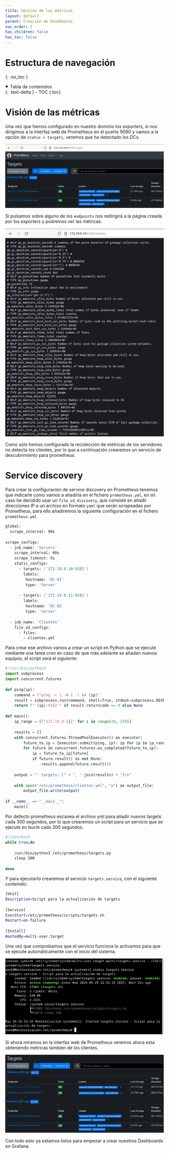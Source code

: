```yaml
---
title: Gestión de las métricas
layout: default
parent: Creación de Dashboards
nav_order: 2
has_children: false
has_toc: false
---
```


# Estructura de navegación
{: .no_toc }

<details open markdown="block">
  <summary>
    Tabla de contenidos
  </summary>
  {: .text-delta }
- TOC
{:toc}
</details>

# Visión de las métricas

Una vez que hemos configurado en nuestro dominio los exporters, si nos dirigimos a la interfaz web de Prometheus en el puerto 9090 y vamos a la opción de `status > targets`, veremos que ha detectado los DCs.

<img src="https://raw.githubusercontent.com/IagoLB/iagolb.github.io/main/images/146.png" />

Si pulsamos sobre alguno de los `endpoints` nos redirigirá a la página creada por los exporters y podremos ver las métricas.

<img src="https://raw.githubusercontent.com/IagoLB/iagolb.github.io/main/images/147.png" />

Como sólo hemos configurado la recolección de métricas de los servidores no detecta los clientes, por lo que a continuación crearemos un servicio de descubrimiento para prometheus.

# Service discovery

Para crear la configuración de service discovery en Prometheus tenemos que indicarle como vamos a añadirla en el fichero `prometheus.yml`, en mi caso he decidido usar un `file_sd_discovery`, que consiste en añadir direcciones IP a un archivo en formato `yaml` que serán scrapeadas por Prometheus, para ello añadiremos la siguiente configuración en el fichero `prometheus.yml`

``` bash
global:
  scrape_interval: 90s

scrape_configs:
  - job_name: 'Servers'
    scrape_interval: 60s
    scrape_timeout: 5s
    static_configs:
      - targets: ['172.19.0.10:9182']
        labels:
         hostname: 'DC-01'
         type: 'Server'

      - targets: ['172.19.0.11:9182']
        labels:
         hostname: 'DC-02'
         type: 'Server'

  - job_name: 'Clientes'
    file_sd_configs:
      - files:
        - clientes.yml
```

Para crear ese archivo vamos a crear un script en Python que se ejecute mediante una tarea cron en caso de que más adelante se añadan nuevos equipos, el script será el siguiente:

```python
#!/usr/bin/python3
import subprocess
import concurrent.futures

def ping(ip):
    command = f"ping -c 1 -W 1 -l 64 {ip}"
    result = subprocess.run(command, shell=True, stdout=subprocess.DEVNULL, stderr=subprocess.DEVNULL)
    return f"'{ip}:9182'" if result.returncode == 0 else None

def main():
    ip_range = [f"172.19.0.{i}" for i in range(20, 250)]

    results = []
    with concurrent.futures.ThreadPoolExecutor() as executor:
        future_to_ip = {executor.submit(ping, ip): ip for ip in ip_range}
        for future in concurrent.futures.as_completed(future_to_ip):
            ip = future_to_ip[future]
            if future.result() is not None:
                results.append(future.result())

    output = "- targets: [" + ", ".join(results) + "]\n"

    with open("/etc/prometheus/clientes.yml", "w") as output_file:
        output_file.write(output)

if __name__ == "__main__":
    main()
```

Por defecto prometheus escanea el archivo yml para añadir nuevos targets cada 300 segundos, por lo que crearemos un script para un servicio que se ejecute en bucle cada 300 segundos.

```bash
#!/bin/bash
while true;do

	/usr/bin/python3 /etc/prometheus/targets.py
	sleep 300
	
done
```

Y para ejecutarlo crearemos el servicio `targets.service`, con el siguiente contenido:

```bash
[Unit]
Description=Script para la actualización de targets

[Service]
ExecStart=/etc/prometheus/scripts/targets.sh
Restart=on-failure

[Install]
WantedBy=multi-user.target
```

Una vez que comprobamos que el servicio funciona lo activamos para que se ejecute automáticamente con el inicio del sistema.

<img src="https://raw.githubusercontent.com/IagoLB/iagolb.github.io/main/images/148.png" />

Si ahora miramos en la interfaz web de Prometheus veremos ahora esta obteniendo métricas también de los clientes.

<img src="https://raw.githubusercontent.com/IagoLB/iagolb.github.io/main/images/149.png" />

Con todo esto ya estamos listos para empezar a crear nuestros Dashboards en Grafana.